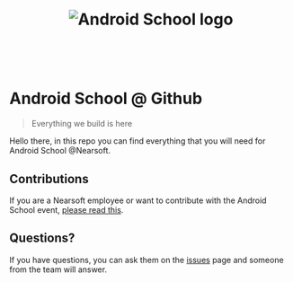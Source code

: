 <h1 align="center">
  <br>
  <img src="https://rawgit.com/Nearsoft/androidschool/master/media/logo.png" alt="Android School logo">
  <br>
  <br>
  <br>
</h1>

# Android School @ Github
> Everything we build is here

Hello there, in this repo you can find everything that you will need for
Android School @Nearsoft.

## Contributions
If you are a Nearsoft employee or want to contribute with the Android School event, [please read this](/docs/i_want_to_help.md).

## Questions?
If you have questions, you can ask them on the [issues](https://github.com/Nearsoft/androidschool/issues) page and someone from
the team will answer.
